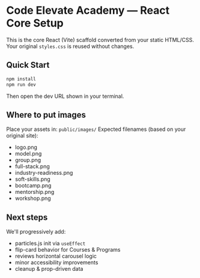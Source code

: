# Code Elevate Academy — React Core Setup

This is the core React (Vite) scaffold converted from your static HTML/CSS.
Your original `styles.css` is reused without changes.

## Quick Start
```bash
npm install
npm run dev
```

Then open the dev URL shown in your terminal.

## Where to put images
Place your assets in: `public/images/`
Expected filenames (based on your original site):
- logo.png
- model.png
- group.png
- full-stack.png
- industry-readiness.png
- soft-skills.png
- bootcamp.png
- mentorship.png
- workshop.png

## Next steps
We'll progressively add:
- particles.js init via `useEffect`
- flip-card behavior for Courses & Programs
- reviews horizontal carousel logic
- minor accessibility improvements
- cleanup & prop-driven data
